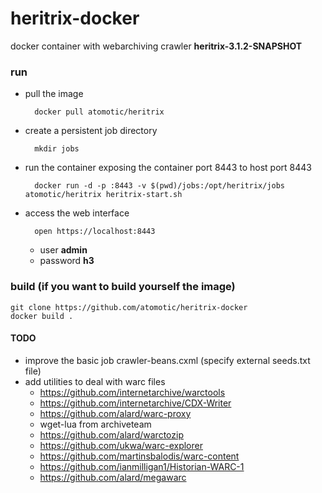 heritrix-docker
===============

docker container with webarchiving crawler **heritrix-3.1.2-SNAPSHOT**

### run

- pull the image
 
		docker pull atomotic/heritrix

- create a persistent job directory

		mkdir jobs

- run the container exposing the container port 8443 to host port 8443 

		docker run -d -p :8443 -v $(pwd)/jobs:/opt/heritrix/jobs atomotic/heritrix heritrix-start.sh

- access the web interface

		open https://localhost:8443
	
	* user **admin**
	* password **h3**


### build (if you want to build yourself the image)

	git clone https://github.com/atomotic/heritrix-docker
	docker build .
	
	
#### TODO
- improve the basic job crawler-beans.cxml (specify external seeds.txt file)
- add utilities to deal with warc files
  * https://github.com/internetarchive/warctools
  * https://github.com/internetarchive/CDX-Writer
  * https://github.com/alard/warc-proxy
  * wget-lua from archiveteam
  * https://github.com/alard/warctozip
  * https://github.com/ukwa/warc-explorer
  * https://github.com/martinsbalodis/warc-content
  * https://github.com/ianmilligan1/Historian-WARC-1
  * https://github.com/alard/megawarc
  

